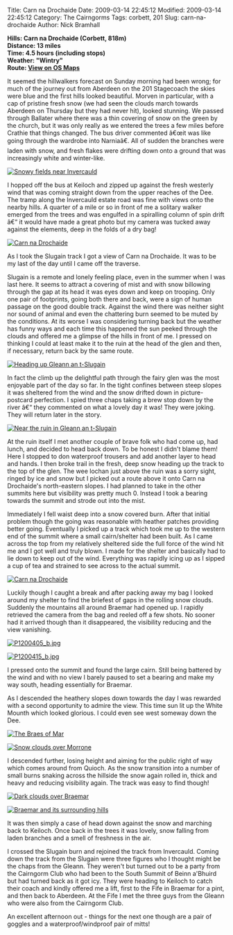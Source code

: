 Title: Carn na Drochaide
Date: 2009-03-14 22:45:12
Modified: 2009-03-14 22:45:12
Category: The Cairngorms
Tags: corbett, 201
Slug: carn-na-drochaide
Author: Nick Bramhall

**Hills: Carn na Drochaide (Corbett, 818m)  
Distance: 13 miles  
Time: 4.5 hours (including stops)  
Weather: "Wintry"  
Route: [View on OS Maps](https://www.invertedworld.co.uk/hillwalking/hillwalk/299)**

It seemed the hillwalkers forecast on Sunday morning had been wrong; for much of the journey out from Aberdeen on the 201 Stagecoach the skies were blue and the first hills looked beautiful. Morven in particular, with a cap of pristine fresh snow (we had seen the clouds march towards Aberdeen on Thursday but they had never hit), looked stunning. We passed through Ballater where there was a thin covering of snow on the green by the church, but it was only really as we entered the trees a few miles before Crathie that things changed. The bus driver commented â€œit was like going through the wardrobe into Narniaâ€. All of sudden the branches were laden with snow, and fresh flakes were drifting down onto a ground that was increasingly white and winter-like.

<!--more-->

[![Snowy fields near Invercauld](http://farm4.static.flickr.com/3581/3339222862_010b0aa0e5_b.jpg)](http://www.flickr.com/photos/53725815@N00/3339222862)

I hopped off the bus at Keiloch and zipped up against the fresh westerly wind that was coming straight down from the upper reaches of the Dee. The tramp along the Invercauld estate road was fine with views onto the nearby hills. A quarter of a mile or so in front of me a solitary walker emerged from the trees and was engulfed in a spiralling column of spin drift â€“ it would have made a great photo but my camera was tucked away against the elements, deep in the folds of a dry bag!

[![Carn na Drochaide](http://farm4.static.flickr.com/3335/3339227208_eb3d791918_b.jpg)](http://www.flickr.com/photos/53725815@N00/3339227208)

As I took the Slugain track I got a view of Carn na Drochaide. It was to be my last of the day until I came off the traverse.

Slugain is a remote and lonely feeling place, even in the summer when I was last here. It seems to attract a covering of mist and with snow billowing through the gap at its head it was eyes down and keep on trooping. Only one pair of footprints, going both there and back, were a sign of human passage on the good double track. Against the wind there was neither sight nor sound of animal and even the chattering burn seemed to be muted by the conditions. At its worse I was considering turning back but the weather has funny ways and each time this happened the sun peeked through the clouds and offered me a glimpse of the hills in front of me. I pressed on thinking I could at least make it to the ruin at the head of the glen and then, if necessary, return back by the same route.

[![Heading up Gleann an t-Slugain](http://farm4.static.flickr.com/3553/3339237414_e3fdc33d78_b.jpg)](http://www.flickr.com/photos/53725815@N00/3339237414)

In fact the climb up the delightful path through the fairy glen was the most enjoyable part of the day so far. In the tight confines between steep slopes it was sheltered from the wind and the snow drifted down in picture-postcard perfection. I spied three chaps taking a brew stop down by the river â€“ they commented on what a lovely day it was! They were joking. They will return later in the story.

[![Near the ruin in Gleann an t-Slugain](http://farm4.static.flickr.com/3342/3338412613_a561515f80_b.jpg)](http://www.flickr.com/photos/53725815@N00/3338412613)

At the ruin itself I met another couple of brave folk who had come up, had lunch, and decided to head back down. To be honest I didn't blame them! Here I stopped to don waterproof trousers and add another layer to head and hands. I then broke trail in the fresh, deep snow heading up the track to the top of the glen. The wee lochan just above the ruin was a sorry sight, ringed by ice and snow but I picked out a route above it onto Carn na Drochaide's north-eastern slopes. I had planned to take in the other summits here but visibility was pretty much 0. Instead I took a bearing towards the summit and strode out into the mist.

Immediately I fell waist deep into a snow covered burn.  After that initial problem though the going was reasonable with heather patches providing better going. Eventually I picked up a track which took me up to the western end of the summit where a small cairn/shelter had been built. As I came across the top from my relatively sheltered side the full force of the wind hit me and I got well and truly blown. I made for the shelter and basically had to lie down to keep out of the wind. Everything was rapidly icing up as I sipped a cup of tea and strained to see across to the actual summit.

[![Carn na Drochaide](http://farm4.static.flickr.com/3319/3338438193_90e96e5b57_b.jpg)](http://www.flickr.com/photos/53725815@N00/3338438193)

Luckily though I caught a break and after packing away my bag I looked around my shelter to find the briefest of gaps in the rolling snow clouds. Suddenly the mountains all around Braemar had opened up. I rapidly retrieved the camera from the bag and reeled off a few shots. No sooner had it arrived though than it disappeared, the visibility reducing and the view vanishing. 

[![P1200405_b.jpg](http://farm4.static.flickr.com/3306/3339277148_77eb901f77_b.jpg)](http://www.flickr.com/photos/53725815@N00/3339277148)

[![P1200415_b.jpg](http://farm4.static.flickr.com/3307/3338464913_aafdf12899_b.jpg)](http://www.flickr.com/photos/53725815@N00/3338464913)

I pressed onto the summit and found the large cairn. Still being battered by the wind and with no view I barely paused to set a bearing and make my way south, heading essentially for Braemar.

As I descended the heathery slopes down towards the day I was rewarded with a second opportunity to admire the view. This time sun lit up the White Mounth which looked glorious. I could even see west someway down the Dee.

[![The Braes of Mar](http://farm4.static.flickr.com/3657/3338494545_d08f79b5d4_b.jpg)](http://www.flickr.com/photos/53725815@N00/3338494545)

[![Snow clouds over Morrone](http://farm4.static.flickr.com/3334/3339345238_1062068fb0_b.jpg)](http://www.flickr.com/photos/53725815@N00/3339345238)

I descended further, losing height and aiming for the public right of way which comes around from Quioch. As the snow transition into a number of small burns snaking across the hillside the snow again rolled in, thick and heavy and reducing visibility again. The track was easy to find though!

[![Dark clouds over Braemar](http://farm4.static.flickr.com/3622/3339349952_1a63fe7d2f_b.jpg)](http://www.flickr.com/photos/53725815@N00/3339349952)

[![Braemar and its surrounding hills](http://farm4.static.flickr.com/3379/3341005040_2cb6944e4f_b.jpg)](http://www.flickr.com/photos/53725815@N00/3341005040)

It was then simply a case of head down against the snow and marching back to Keiloch. Once back in the trees it was lovely, snow falling from laden branches and a smell of freshness in the air. 

I crossed the Slugain burn and rejoined the track from Invercauld. Coming down the track from the Slugain were three figures who I thought might be the chaps from the Gleann. They weren't but turned out to be a party from the Cairngorm Club who had been to the South Summit of Beinn a'Bhuird but had turned back as it got icy. They were heading to Keiloch to catch their coach and kindly offered me a lift, first to the Fife in Braemar for a pint, and then back to Aberdeen. At the Fife I met the three guys from the Gleann who were also from the Cairngorm Club. 

An excellent afternoon out - things for the next one though are a pair of goggles and a waterproof/windproof pair of mitts!


